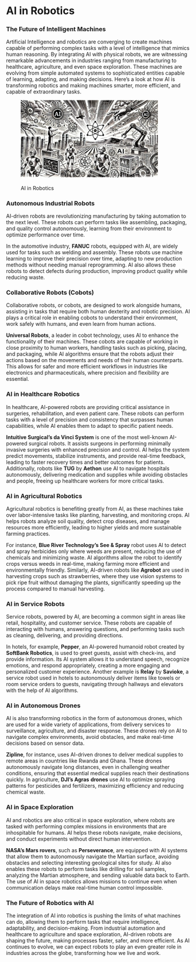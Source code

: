 # AI in Robotics

### The Future of Intelligent Machines

Artificial Intelligence and robotics are converging to create machines capable of performing complex tasks with a level of intelligence that mimics human reasoning. By integrating AI with physical robots, we are witnessing remarkable advancements in industries ranging from manufacturing to healthcare, agriculture, and even space exploration. These machines are evolving from simple automated systems to sophisticated entities capable of learning, adapting, and making decisions. Here’s a look at how AI is transforming robotics and making machines smarter, more efficient, and capable of extraordinary tasks.

<div align="left"><figure><img src="../../.gitbook/assets/image (22).png" alt="" width="375"><figcaption><p>AI in Robotics</p></figcaption></figure></div>

### Autonomous Industrial Robots

AI-driven robots are revolutionizing manufacturing by taking automation to the next level. These robots can perform tasks like assembling, packaging, and quality control autonomously, learning from their environment to optimize performance over time.

In the automotive industry, **FANUC** robots, equipped with AI, are widely used for tasks such as welding and assembly. These robots use machine learning to improve their precision over time, adapting to new production methods without needing manual reprogramming. AI also allows these robots to detect defects during production, improving product quality while reducing waste.

### Collaborative Robots (Cobots)

Collaborative robots, or cobots, are designed to work alongside humans, assisting in tasks that require both human dexterity and robotic precision. AI plays a critical role in enabling cobots to understand their environment, work safely with humans, and even learn from human actions.

**Universal Robots**, a leader in cobot technology, uses AI to enhance the functionality of their machines. These cobots are capable of working in close proximity to human workers, handling tasks such as picking, placing, and packaging, while AI algorithms ensure that the robots adjust their actions based on the movements and needs of their human counterparts. This allows for safer and more efficient workflows in industries like electronics and pharmaceuticals, where precision and flexibility are essential.

### AI in Healthcare Robotics

In healthcare, AI-powered robots are providing critical assistance in surgeries, rehabilitation, and even patient care. These robots can perform tasks with a level of precision and consistency that surpasses human capabilities, while AI enables them to adapt to specific patient needs.

**Intuitive Surgical’s da Vinci System** is one of the most well-known AI-powered surgical robots. It assists surgeons in performing minimally invasive surgeries with enhanced precision and control. AI helps the system predict movements, stabilize instruments, and provide real-time feedback, leading to faster recovery times and better outcomes for patients. Additionally, robots like **TUG** by **Aethon** use AI to navigate hospitals autonomously, delivering medication and supplies while avoiding obstacles and people, freeing up healthcare workers for more critical tasks.

### AI in Agricultural Robotics

Agricultural robotics is benefiting greatly from AI, as these machines take over labor-intensive tasks like planting, harvesting, and monitoring crops. AI helps robots analyze soil quality, detect crop diseases, and manage resources more efficiently, leading to higher yields and more sustainable farming practices.

For instance, **Blue River Technology’s See & Spray** robot uses AI to detect and spray herbicides only where weeds are present, reducing the use of chemicals and minimizing waste. AI algorithms allow the robot to identify crops versus weeds in real-time, making farming more efficient and environmentally friendly. Similarly, AI-driven robots like **Agrobot** are used in harvesting crops such as strawberries, where they use vision systems to pick ripe fruit without damaging the plants, significantly speeding up the process compared to manual harvesting.

### AI in Service Robots

Service robots, powered by AI, are becoming a common sight in areas like retail, hospitality, and customer service. These robots are capable of interacting with humans, answering questions, and performing tasks such as cleaning, delivering, and providing directions.

In hotels, for example, **Pepper**, an AI-powered humanoid robot created by **SoftBank Robotics**, is used to greet guests, assist with check-ins, and provide information. Its AI system allows it to understand speech, recognize emotions, and respond appropriately, creating a more engaging and personalized customer experience. Another example is **Relay** by **Savioke**, a service robot used in hotels to autonomously deliver items like towels or room service orders to guests, navigating through hallways and elevators with the help of AI algorithms.

### AI in Autonomous Drones

AI is also transforming robotics in the form of autonomous drones, which are used for a wide variety of applications, from delivery services to surveillance, agriculture, and disaster response. These drones rely on AI to navigate complex environments, avoid obstacles, and make real-time decisions based on sensor data.

**Zipline**, for instance, uses AI-driven drones to deliver medical supplies to remote areas in countries like Rwanda and Ghana. These drones autonomously navigate long distances, even in challenging weather conditions, ensuring that essential medical supplies reach their destinations quickly. In agriculture, **DJI’s Agras** **drones** use AI to optimize spraying patterns for pesticides and fertilizers, maximizing efficiency and reducing chemical waste.

### AI in Space Exploration

AI and robotics are also critical in space exploration, where robots are tasked with performing complex missions in environments that are inhospitable for humans. AI helps these robots navigate, make decisions, and conduct experiments without direct human intervention.

**NASA’s Mars rovers**, such as **Perseverance**, are equipped with AI systems that allow them to autonomously navigate the Martian surface, avoiding obstacles and selecting interesting geological sites for study. AI also enables these robots to perform tasks like drilling for soil samples, analyzing the Martian atmosphere, and sending valuable data back to Earth. The use of AI in space robotics allows missions to continue even when communication delays make real-time human control impossible.

### The Future of Robotics with AI

The integration of AI into robotics is pushing the limits of what machines can do, allowing them to perform tasks that require intelligence, adaptability, and decision-making. From industrial automation and healthcare to agriculture and space exploration, AI-driven robots are shaping the future, making processes faster, safer, and more efficient. As AI continues to evolve, we can expect robots to play an even greater role in industries across the globe, transforming how we live and work.
